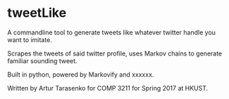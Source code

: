 # tweetLike

A commandline tool to generate tweets like whatever twitter handle you want to imitate.

Scrapes the tweets of said twitter profile, uses Markov chains to generate familiar sounding tweet.

Built in python, powered by Markovify and xxxxxx.

Written by Artur Tarasenko for COMP 3211 for Spring 2017 at HKUST.
